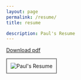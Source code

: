 ```yaml
---
layout: page
permalink: /resume/
title: resume

description: Paul's Resume
---
```


<a href="{{ site.baseurl }}/img/resume/PaulHiam_Resume1.pdf" download="Resume_Paul_Hiam">Download  pdf</a>

<img class="col three" src="{{ site.baseurl }}/img/resume/PaulHiam_Resume1.png" alt="Paul's Resume" style="border: 2px solid gray; padding:10px">